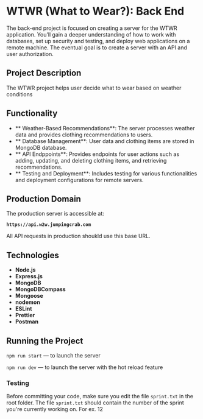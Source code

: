 # WTWR (What to Wear?): Back End

The back-end project is focused on creating a server for the WTWR application. You’ll gain a deeper understanding of how to work with databases, set up security and testing, and deploy web applications on a remote machine. The eventual goal is to create a server with an API and user authorization.

## Project Description

The WTWR project helps user decide what to wear based on weather conditions

## Functionality

- ** Weather-Based Recommendations**: The server processes weather data and provides clothing recommendations to users.
- ** Database Management**: User data and clothing items are stored in MongoDB database.
- ** API Endppoints**: Provides endpoints for user actions such as adding, updating, and deleting clothing items, and retrieving recommendations.
- ** Testing and Deployment**: Includes testing for various functionalities and deployment configurations for remote servers.

## Production Domain

The production server is accessible at:

**`https://api.w2w.jumpingcrab.com`**

All API requests in production shoukld use this base URL.

## Technologies

- **Node.js**
- **Express.js**
- **MongoDB**
- **MongoDBCompass**
- **Mongoose**
- **nodemon**
- **ESLint**
- **Prettier**
- **Postman**

## Running the Project

`npm run start` — to launch the server

`npm run dev` — to launch the server with the hot reload feature

### Testing

Before committing your code, make sure you edit the file `sprint.txt` in the root folder. The file `sprint.txt` should contain the number of the sprint you're currently working on. For ex. 12

